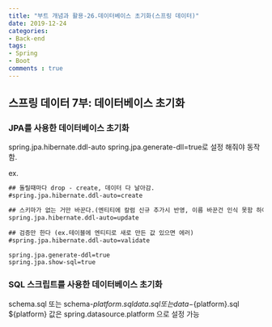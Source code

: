 ```yaml
---
title: "부트 개념과 활용-26.데이터베이스 초기화(스프링 데이터)"
date: 2019-12-24
categories:
- Back-end
tags:
- Spring 
- Boot
comments : true
---
```



## 스프링 데이터 7부: 데이터베이스 초기화

### JPA를 사용한 데이터베이스 초기화
spring.jpa.hibernate.ddl-auto
spring.jpa.generate-dll=true로 설정 해줘야 동작함.

ex.         
~~~xml
## 돌릴때마다 drop - create, 데이터 다 날아감. 
#spring.jpa.hibernate.ddl-auto=create

## 스키마가 없는 거만 바꾼다.(엔티티에 칼럼 신규 추가시 반영, 이름 바꾼건 인식 못함 하이버네이트가. username -> name 모른다)
spring.jpa.hibernate.ddl-auto=update
        
## 검증만 한다 (ex.테이블에 엔티티로 새로 만든 값 있으면 에러)
#spring.jpa.hibernate.ddl-auto=validate

spring.jpa.generate-ddl=true
spring.jpa.show-sql=true
~~~

### SQL 스크립트를 사용한 데이터베이스 초기화
schema.sql 또는 schema-${platform}.sql
data.sql 또는 data-${platform}.sql
${platform} 값은 spring.datasource.platform 으로 설정 가능
